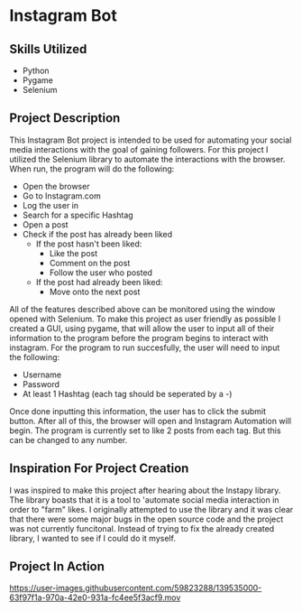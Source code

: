 # Instagram Bot
## Skills Utilized
- Python
- Pygame
- Selenium
## Project Description
This Instagram Bot project is intended to be used for automating your social media interactions with the goal of gaining followers. For this project I utilized the Selenium library to automate the interactions with the browser. When run, the program will do the following:
- Open the browser
- Go to Instagram.com
- Log the user in
- Search for a specific Hashtag
- Open a post
- Check if the post has already been liked
  - If the post hasn't been liked:
    - Like the post
    - Comment on the post
    - Follow the user who posted
  - If the post had already been liked:
    - Move onto the next post
   
All of the features described above can be monitored using the window opened with Selenium. To make this project as user friendly as possible I created a GUI, using pygame, that will allow the user to input all of their information to the program before the program begins to interact with instagram. For the program to run succesfully, the user will need to input the following:
- Username
- Password
- At least 1 Hashtag (each tag should be seperated by a -)

Once done inputting this information, the user has to click the submit button. After all of this, the browser will open and Instagram Automation will begin. The program is currently set to like 2 posts from each tag. But this can be changed to any number. 

## Inspiration For Project Creation
I was inspired to make this project after hearing about the Instapy library. The library boasts that it is a tool to 'automate social media interaction in order to "farm" likes. I originally attempted to use the library and it was clear that there were some major bugs in the open source code and the project was not currently funcitonal. Instead of trying to fix the already created library, I wanted to see if I could do it myself. 

## Project In Action
https://user-images.githubusercontent.com/59823288/139535000-63f97f1a-970a-42e0-931a-fc4ee5f3acf9.mov


